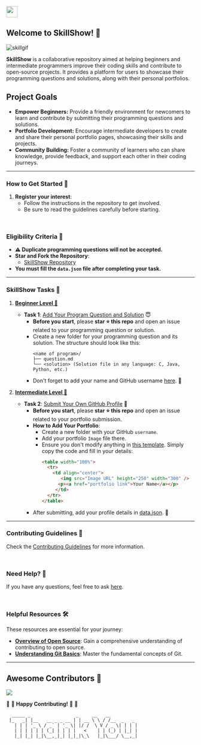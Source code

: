 <a href="https://github.com/Kushal997-das/SkillShow/">
  <img align='center' height="30" src="https://img.shields.io/badge/SkillShow-Project-orange.svg?&style=for-the-badge&logo=KD&logoColor=blue" />
</a> <br>

## Welcome to SkillShow! 🎉

<p align="center"> 
  
![skillgif](https://github.com/user-attachments/assets/ec975c3c-5512-4ae8-bcbb-506f74e81b6e) 
</p>

**SkillShow** is a collaborative repository aimed at helping beginners and intermediate programmers improve their coding skills and contribute to open-source projects. It provides a platform for users to showcase their programming questions and solutions, along with their personal portfolios.

## Project Goals

- **Empower Beginners:** Provide a friendly environment for newcomers to learn and contribute by submitting their programming questions and solutions.
- **Portfolio Development:** Encourage intermediate developers to create and share their personal portfolio pages, showcasing their skills and projects.
- **Community Building:** Foster a community of learners who can share knowledge, provide feedback, and support each other in their coding journeys.


---

### How to Get Started 🚀

1. **Register your interest**: 
   - Follow the instructions in the repository to get involved.
   - Be sure to read the guidelines carefully before starting.

<br>

### Eligibility Criteria 🚫

- **⚠️ Duplicate programming questions will not be accepted.**
- **Star and Fork the Repository**:
  - [SkillShow Repository](https://github.com/Kushal997-das/SkillShow)
- **You must fill the `data.json` file after completing your task.**

---

### SkillShow Tasks 🌈

1. **[Beginner Level 📁](https://github.com/Kushal997-das/SkillShow/tree/main/Beginner%20Level%20%F0%9F%93%81)**
   - **Task 1**: [Add Your Program Question and Solution](https://github.com/Kushal997-das/SkillShow/tree/main/Beginner%20Level%20%F0%9F%93%81) 😇
     - **Before you start**, please **star ⭐ this repo** and open an issue related to your programming question or solution.
     - Create a new folder for your programming question and its solution. The structure should look like this:
       ```
       <name of program>/
       ├── question.md
       └── <solution> (Solution file in any language: C, Java, Python, etc.)
       ```
     - Don't forget to add your name and GitHub username [here](https://github.com/Kushal997-das/SkillShow/blob/main/Beginner%20Level%20%F0%9F%93%81/data.json). 📝

2. **[Intermediate Level 📁](https://github.com/Kushal997-das/SkillShow/tree/main/Intermediate%20Level%20%F0%9F%93%81)**
   - **Task 2**: [Submit Your Own GitHub Profile](https://github.com/Kushal997-das/SkillShow/tree/main/Intermediate%20Level%20%F0%9F%93%81) 📄
     - **Before you start**, please **star ⭐ this repo** and open an issue related to your portfolio submission.
     - **How to Add Your Portfolio**:
       - Create a new folder with your GitHub `username`.
       - Add your portfolio `Image` file there.
       - Ensure you don't modify anything in [this template](https://github.com/Kushal997-das/SkillShow/blob/main/Intermediate%20Level%20%F0%9F%93%81/README.md). Simply copy the code and fill in your details:
         ```html
         <table width="100%">
           <tr>
             <td align="center">
                <img src="Image URL" height="250" width="300" />
               <p><a href="portfolio link">Your Name</a></p>
              </td>
           </tr>
         </table>
         ```
     - After submitting, add your profile details in [data.json](https://github.com/Kushal997-das/SkillShow/blob/main/Intermediate%20Level%20%F0%9F%93%81/data.json). 📅

---

### Contributing Guidelines 🤝

Check the [Contributing Guidelines](https://github.com/Kushal997-das/SkillShow/blob/main/CONTRIBUTING.md) for more information.

<br>

### Need Help? 🤔

If you have any questions, feel free to ask [here](https://github.com/Kushal997-das/SkillShow/discussions/categories/q-a).

<br>

### Helpful Resources 🛠️

These resources are essential for your journey:

- **[Overview of Open Source](https://kushaldas.hashnode.dev/hacktoberfest-everything-you-need-to-know)**: Gain a comprehensive understanding of contributing to open source.
- **[Understanding Git Basics](https://kushaldas.hashnode.dev/essential-git-commands-a-beginners-guide-to-version-control)**: Master the fundamental concepts of Git.

---

## Awesome Contributors 🌟

<a href="https://github.com/Kushal997-das/SkillShow/graphs/contributors">
  <img src="https://contrib.rocks/image?repo=Kushal997-das/SkillShow" />
</a>


:tada: :confetti_ball: **Happy Contributing!** :confetti_ball: :tada:



```
  _____ _                 _     __   __          
 |_   _| |__   __ _ _ __ | | __ \ \ / /__  _   _ 
   | | | '_ \ / _` | '_ \| |/ /  \ V / _ \| | | |
   | | | | | | (_| | | | |   <    | | (_) | |_| |
   |_| |_| |_|\__,_|_| |_|_|\_\   |_|\___/ \__,_|
```

